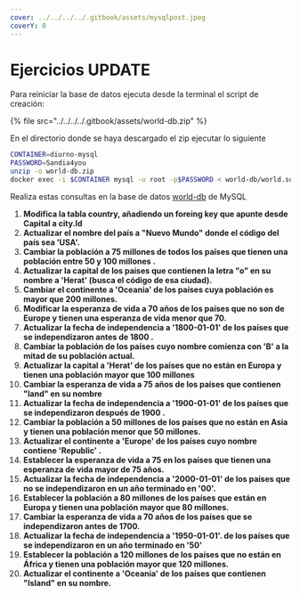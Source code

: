 ```yaml
---
cover: ../../../../.gitbook/assets/mysqlpost.jpeg
coverY: 0
---
```


# Ejercicios UPDATE

Para reiniciar la base de datos ejecuta desde la terminal el script de creación:

{% file src="../../../../.gitbook/assets/world-db.zip" %}

En el directorio donde se haya descargado el zip ejecutar lo siguiente

```bash
CONTAINER=diurno-mysql
PASSWORD=Sandia4you
unzip -o world-db.zip
docker exec -i $CONTAINER mysql -u root -p$PASSWORD < world-db/world.sql
```

Realiza estas consultas en la base de datos [world-db](broken-reference) de MySQL

1. **Modifica la tabla country, añadiendo un foreing key que apunte desde Capital a city.Id**
2. **Actualizar el nombre del país a "Nuevo Mundo" donde el código del país sea 'USA'.**
3. **Cambiar la población a 75 millones de todos los países que tienen una población entre 50 y 100 millones .**
4. **Actualizar la capital de los países que contienen la letra "o" en su nombre a 'Herat' (busca el código de esa ciudad).**
5. **Cambiar el continente  a 'Oceania' de los países cuya población es mayor que 200 millones.**
6. **Modificar la esperanza de vida a 70 años de los países que no son de Europe y tienen una esperanza de vida menor que 70.**
7. **Actualizar la fecha de independencia a '1800-01-01' de los países que se independizaron antes de 1800 .**
8. **Cambiar la población de los países cuyo nombre comienza con 'B' a la mitad de su población actual.**
9. **Actualizar la capital a 'Herat' de los países que no están en Europa y tienen una población mayor que 100 millones**&#x20;
10. **Cambiar la esperanza de vida  a 75 años de los países que contienen "land" en su nombre**
11. **Actualizar la fecha de independencia a '1900-01-01' de los países que se independizaron después de 1900 .**
12. **Cambiar la población a 50 millones de los países que no están en Asia y tienen una población menor que 50 millones.**
13. **Actualizar el continente a 'Europe' de los países cuyo nombre contiene 'Republic' .**
14. **Establecer la esperanza de vida a 75 en los países que tienen una esperanza de vida mayor de 75 años.**
15. **Actualizar la fecha de independencia  a '2000-01-01' de los países que no se independizaron en un año terminado en '00'.**
16. **Establecer la población a 80 millones de los países que están en Europa y tienen una población mayor que 80 millones.**
17. **Cambiar la esperanza de vida a 70 años de los países que se independizaron antes de 1700.**
18. **Actualizar la fecha de independencia  a '1950-01-01'. de los países que se independizaron en un año terminado en '50'**
19. **Establecer la población a 120 millones de los países que no están en África y tienen una población mayor que 120 millones.**
20. **Actualizar el continente a 'Oceania' de los países que contienen "Island" en su nombre.**
